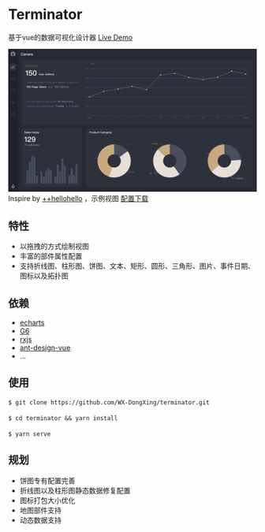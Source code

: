 # Terminator
基于vue的数据可视化设计器 [Live Demo](http://www.linmo.site)

![](./docs/dashboard-dark.jpg)
Inspire by [++hellohello](https://dribbble.com/shots/6292538-Dashboard-Dark)
，示例视图 [配置下载](./docs/dashboard.json)

## 特性
* 以拖拽的方式绘制视图
* 丰富的部件属性配置
* 支持折线图、柱形图、饼图、文本、矩形、圆形、三角形、图片、事件日期、图标以及拓扑图

## 依赖
* [echarts](https://echarts.apache.org/zh/index.html)
* [G6](https://g6.antv.vision/zh)
* [rxjs](https://rxjs.dev/)
* [ant-design-vue](https://www.antdv.com/docs/vue/introduce-cn/)
* ...

## 使用
```
$ git clone https://github.com/WX-DongXing/terminator.git

$ cd terminator && yarn install

$ yarn serve
```

## 规划
* 饼图专有配置完善
* 折线图以及柱形图静态数据修复配置
* 图标打包大小优化
* 地图部件支持
* 动态数据支持

